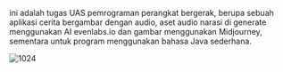 ini adalah tugas UAS pemrograman perangkat bergerak, berupa sebuah aplikasi cerita bergambar dengan audio, aset audio narasi di generate menggunakan AI evenlabs.io dan gambar menggunakan Midjourney, sementara untuk program menggunakan bahasa Java sederhana.

![1024](https://github.com/anggrilukman/visual-novel-sederhana/assets/95456719/20dd57fc-b8a1-4ac8-a28d-26afc60aec7e)
